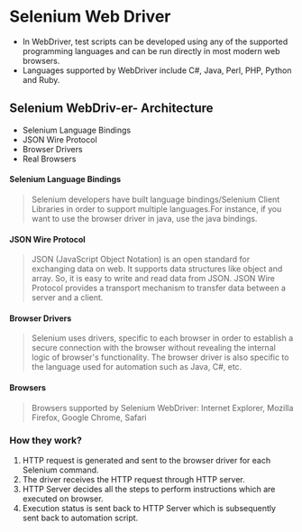 # Selenium Web Driver
+ In WebDriver, test scripts can be developed using any of the supported programming languages and can be run directly in most modern web browsers.
+ Languages supported by WebDriver include C#, Java, Perl, PHP, Python and Ruby.
## Selenium WebDriv-er- Architecture
+ Selenium Language Bindings
+ JSON Wire Protocol
+ Browser Drivers
+ Real Browsers

#### Selenium Language Bindings
>  Selenium developers have built language bindings/Selenium Client Libraries in order to support multiple languages.For instance, if you want to use the browser driver in java, use the java bindings.


#### JSON Wire Protocol
> JSON (JavaScript Object Notation) is an open standard for exchanging data on web. It supports data structures like object and array. So, it is easy to write and read data from JSON.  JSON Wire Protocol provides a transport mechanism to transfer data between a server and a client.

#### Browser Drivers
> Selenium uses drivers, specific to each browser in order to establish a secure connection with the browser without revealing the internal logic of browser's functionality. The browser driver is also specific to the language used for automation such as Java, C#, etc.
#### Browsers
> Browsers supported by Selenium WebDriver:
Internet Explorer,
Mozilla Firefox,
Google Chrome,
Safari

### How they work?

1. HTTP request is generated and sent to the browser driver for each Selenium command.
2. The driver receives the HTTP request through HTTP server.
3. HTTP Server decides all the steps to perform instructions which are executed on browser.
4. Execution status is sent back to HTTP Server which is subsequently sent back to automation script.

